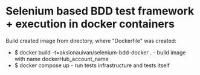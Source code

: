# Selenium based BDD test framework + execution in docker containers

Build created image from directory, where "Dockerfile" was created:

- $ docker build -t=aksionauivan/selenium-bdd-docker . - build image with name dockerHub_account_name
- $ docker compose up - run tests infrastructure and tests itself